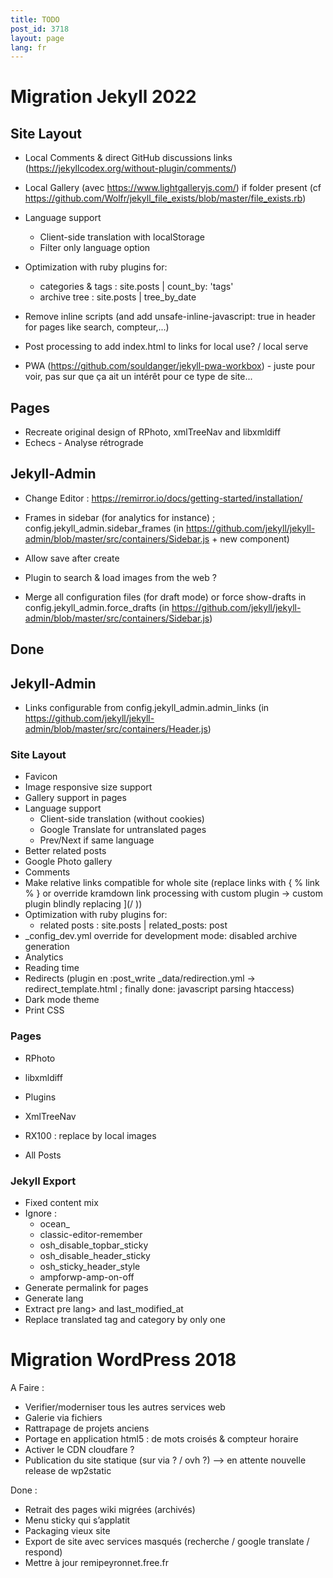 ```yaml
---
title: TODO
post_id: 3718
layout: page
lang: fr
---
```


# Migration Jekyll 2022

## Site Layout

- Local Comments & direct GitHub discussions links (https://jekyllcodex.org/without-plugin/comments/)
- Local Gallery (avec https://www.lightgalleryjs.com/) if folder present (cf https://github.com/Wolfr/jekyll_file_exists/blob/master/file_exists.rb)

- Language support 
  - Client-side translation with localStorage
  - Filter only language option
- Optimization with ruby plugins for:
  - categories & tags : site.posts | count_by: 'tags'
  - archive tree : site.posts | tree_by_date
- Remove inline scripts (and add unsafe-inline-javascript: true  in header for pages like search, compteur,...)

- Post processing to add index.html to links for local use? / local serve

- PWA  (https://github.com/souldanger/jekyll-pwa-workbox) - juste pour voir, pas sur que ça ait un intérêt pour ce type de site...


## Pages

- Recreate original design of RPhoto, xmlTreeNav and libxmldiff
- Echecs - Analyse rétrograde


## Jekyll-Admin
- Change Editor : https://remirror.io/docs/getting-started/installation/
 
- Frames in sidebar (for analytics for instance) ; config.jekyll_admin.sidebar_frames (in https://github.com/jekyll/jekyll-admin/blob/master/src/containers/Sidebar.js + new component)
- Allow save after create
- Plugin to search & load images from the web ?
- Merge all configuration files (for draft mode) or force show-drafts in config.jekyll_admin.force_drafts (in https://github.com/jekyll/jekyll-admin/blob/master/src/containers/Sidebar.js)

## Done

## Jekyll-Admin
- Links configurable from config.jekyll_admin.admin_links (in https://github.com/jekyll/jekyll-admin/blob/master/src/containers/Header.js)

### Site Layout

- Favicon
- Image responsive size support
- Gallery support in pages
- Language support
  - Client-side translation (without cookies)
  - Google Translate for untranslated pages
  - Prev/Next if same language
- Better related posts
- Google Photo gallery
- Comments
- Make relative links compatible for whole site (replace links with { % link % } or override kramdown link processing with custom plugin -> custom plugin blindly replacing ](/ ))
- Optimization with ruby plugins for:
  - related posts : site.posts | related_posts: post
- _config_dev.yml override for development mode: disabled archive generation
- Analytics
- Reading time
- Redirects  (plugin en :post_write _data/redirection.yml -> redirect_template.html ; finally done: javascript parsing htaccess)
- Dark mode theme
- Print CSS

### Pages

- RPhoto
- libxmldiff
- Plugins
- XmlTreeNav
- RX100 : replace by local images

- All Posts


### Jekyll Export

- Fixed content mix
- Ignore :
    - ocean_
    - classic-editor-remember
    - osh_disable_topbar_sticky
    - osh_disable_header_sticky
    - osh_sticky_header_style
    - ampforwp-amp-on-off
- Generate permalink for pages
- Generate lang 
- Extract pre lang> and last_modified_at
- Replace translated tag and category by only one


# Migration WordPress 2018

A Faire :

- Verifier/moderniser tous les autres services web
- Galerie via fichiers
- Rattrapage de projets anciens
- Portage en application html5 : de mots croisés &amp; compteur horaire
- Activer le CDN cloudfare ?
- Publication du site statique (sur via ? / ovh ?) –&gt; en attente nouvelle release de wp2static

Done :

- Retrait des pages wiki migrées (archivés)
- Menu sticky qui s’applatit
- Packaging vieux site
- Export de site avec services masqués (recherche / google translate / respond)
- Mettre à jour remipeyronnet.free.fr
